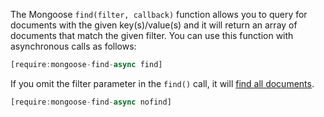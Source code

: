 The Mongoose `find(filter, callback)` function allows you to query for documents with the given key(s)/value(s) and it will return an array of documents that match the given filter. You can use this function with asynchronous calls as follows:

```javascript
[require:mongoose-find-async find]
```

If you omit the filter parameter in the `find()` call, it will [find all documents](/tutorials/mongoose/find-all).

```javascript
[require:mongoose-find-async nofind]
```
